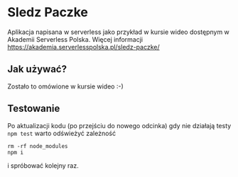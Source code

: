 # Sledz Paczke

Aplikacja napisana w serverless jako przykład w kursie wideo dostępnym w Akademii Serverless Polska.
Więcej informacji https://akademia.serverlesspolska.pl/sledz-paczke/


## Jak używać?

Zostało to omówione w kursie wideo :-)

## Testowanie

Po aktualizacji kodu (po przejściu do nowego odcinka) gdy nie działają testy `npm test` warto odświeżyć zależność
```
rm -rf node_modules
npm i
```
i spróbować kolejny raz.
